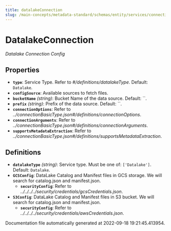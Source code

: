 ```yaml
---
title: datalakeConnection
slug: /main-concepts/metadata-standard/schemas/entity/services/connections/database/datalakeconnection
---
```


# DatalakeConnection

*Datalake Connection Config*

## Properties

- **`type`**: Service Type. Refer to *#/definitions/datalakeType*. Default: `Datalake`.
- **`configSource`**: Available sources to fetch files.
- **`bucketName`** *(string)*: Bucket Name of the data source. Default: ``.
- **`prefix`** *(string)*: Prefix of the data source. Default: ``.
- **`connectionOptions`**: Refer to *../connectionBasicType.json#/definitions/connectionOptions*.
- **`connectionArguments`**: Refer to *../connectionBasicType.json#/definitions/connectionArguments*.
- **`supportsMetadataExtraction`**: Refer to *../connectionBasicType.json#/definitions/supportsMetadataExtraction*.
## Definitions

- **`datalakeType`** *(string)*: Service type. Must be one of: `['Datalake']`. Default: `Datalake`.
- **`GCSConfig`**: DataLake Catalog and Manifest files in GCS storage. We will search for catalog.json and manifest.json.
  - **`securityConfig`**: Refer to *../../../../security/credentials/gcsCredentials.json*.
- **`S3Config`**: DataLake Catalog and Manifest files in S3 bucket. We will search for catalog.json and manifest.json.
  - **`securityConfig`**: Refer to *../../../../security/credentials/awsCredentials.json*.


Documentation file automatically generated at 2022-09-18 19:21:45.413954.

